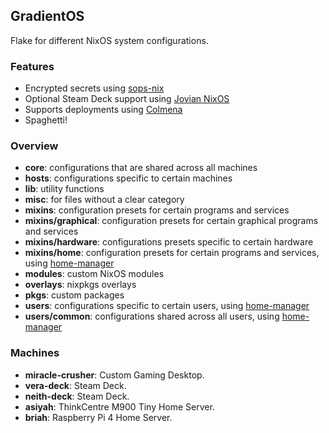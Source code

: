 ## GradientOS
Flake for different NixOS system configurations.

### Features
- Encrypted secrets using [sops-nix](https://github.com/Mic92/sops-nix)
- Optional Steam Deck support using [Jovian NixOS](https://github.com/Jovian-Experiments/Jovian-NixOS)
- Supports deployments using [Colmena](https://github.com/zhaofengli/colmena)
- Spaghetti!

### Overview
- **core**: configurations that are shared across all machines
- **hosts**: configurations specific to certain machines
- **lib**: utility functions
- **misc**: for files without a clear category
- **mixins**: configuration presets for certain programs and services
- **mixins/graphical**: configuration presets for certain graphical programs and services
- **mixins/hardware**: configurations presets specific to certain hardware
- **mixins/home**: configuration presets for certain programs and services, using [home-manager](https://github.com/nix-community/home-manager)
- **modules**: custom NixOS modules
- **overlays**: nixpkgs overlays
- **pkgs**: custom packages
- **users**: configurations specific to certain users, using [home-manager](https://github.com/nix-community/home-manager)
- **users/common**: configurations shared across all users, using [home-manager](https://github.com/nix-community/home-manager)

### Machines

- **miracle-crusher**: Custom Gaming Desktop.
- **vera-deck**: Steam Deck.
- **neith-deck**: Steam Deck.
- **asiyah**: ThinkCentre M900 Tiny Home Server.
- **briah**: Raspberry Pi 4 Home Server.
<!-- - **atziluth**: Server. *WIP* -->